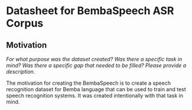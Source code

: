 # Datasheet for BembaSpeech ASR Corpus

## Motivation

*For what purpose was the dataset created? Was there a specific task in mind? Was there a specific gap that needed to be filled? Please provide a description.*

The motivation for creating the BembaSpeech is to create a speech recognition dataset for Bemba language that can be used to train and test speech recognition systems. It was created intentionally with that task in mind.


